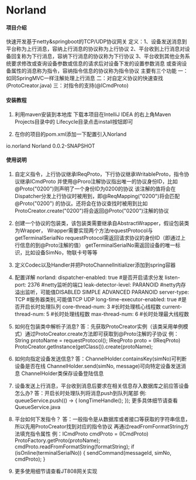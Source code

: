 # Norland

#### 项目介绍
快速开发基于netty&springboot的TCP/UDP协议网关
定义：1、设备发送消息到平台称为上行消息，容纳上行消息的协议称为上行协议
     2、平台收到上行消息对设备回复称为下行消息，容纳下行消息的协议称为下行协议
     3、平台收到其他业务系统要求修改或查询设备参数或信息的请求后对设备下发的设置参数消息
     或查询设备属性的消息称为指令，容纳指令信息的协议称为指令协议
主要有三个功能
一：如同SpringMVC一样注解处理上行消息
二：对自定义协议的快速查找(ProtoCreator.java)
三：对指令的支持(@ICmdProto)


#### 安装教程

1. 利用maven安装到本地库
下载本项目在IntelliJ IDEA 的右上角Maven Projects目录中的
Lifecycle目录点击install按钮即可

2. 在你的项目的pom.xml添加一下配置引入Norland
<dependency>
    <groupId>io.norland</groupId>
    <artifactId>Norland</artifactId>
    <version>0.0.2-SNAPSHOT</version>
</dependency>

#### 使用说明

1. 自定义指令，上行协议继承IReqProto，下行协议继承WritableProto，指令协议继承ICmdProto
   并使用@Proro注解协议指出唯一的协议身份ID，比如@Proto("0200")则声明了一个身份ID为0200的协议
   该注解的值将会在Dispatcher分发上行协议时被用到，即@ReqMapping("0200")将会匹配@Proto("0200")
   的协议。还将会在协议查找时被用到比如ProtoCreator.create("0200")将会返回@Proto("0200")注解的协议

2. 创建一个协议的包装类，该包装类需要继承自AbstractWrapper，假设包装类为Wrapper，
Wrapper需要实现两个方法requestProtocol与getTerminalSerialNo
requestProtocol需返回请求协议的身份ID（即通过上行信息的到@Proto注解的值）
getTerminalSerialNo需返回设备的唯一标识，比如设备SimNo，物联卡号等等

3. 定义Codec以及Handler并把ProtoChannelInitializer添加到spring容器

4. 配置详解
norland:
    dispatcher-enabled: true #是否开启请求分发
    listen-port: 2376 #netty监听的端口
    leak-detector-level: PARANOID #netty内存溢出监听，可能值DISABLED SIMPLE ADVANCED PARANOID
    server-type: TCP #服务器类别,可能值TCP UDP
    long-time-executor-enabled: true #是否开启长时处理队列
    core-thread-num: 3 #长时处理核心线程数
    current-thread-num: 5 #长时处理线程数
    max-thread-num: 6 #长时处理最大线程数

5. 如何在包装类中解析子消息?
   答：先获取ProtoCreator实例（该类采用单例模式）通过ProtoCreator.create方法即可获取到@Proto注解的子协议
   例：String protoName = requestProtocol();
      IReqProto proto = (IReqProto) ProtoCreator.getInstance(getClass()).create(protoName);

6. 如何向指定设备发送信息?
   答：ChannelHolder.containsKey(simNo)可判断设备是否在线
      ChannelHolder.send(simNo, message)可向特定设备发送消息
      ChannelHolder类保存设备登陆信息

7. 设备发送上行消息，平台收到消息后要求在相关信息存入数据库之前应答设备怎么办?
   答：开启长时处理队列将消息push到队列尾部
   例: queueService.push(() -> {
                  longTimeHandle();
              });
   更多具体细节请查看QueueService.java

8. 平台如何下发指令？
   答：一般指令是从数据库或者接口等获取的字符串信息，所以先用ProtoCreator找到对应的指令协议
   再通过readFromFormatString方法填充指令属性
   例：ICmdProto cmdProto = (ICmdProto) ProtoFactory.getProto(protoName);
             cmdProto.readFromFormatString(formatString);
             if (isOnline(terminalSerialNo)) {
                 sendCommand(messageId, simNo, cmdProto);
             }
   
9. 更多使用细节请查看JT808网关实现
